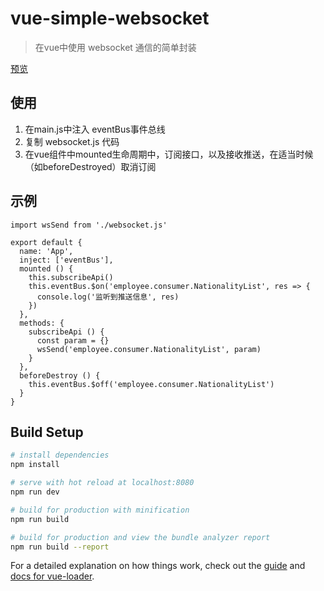 # vue-simple-websocket

> 在vue中使用 websocket 通信的简单封装

[预览](https://jiaen188.github.io/vue-simple-websocket)

## 使用
1. 在main.js中注入 eventBus事件总线
2. 复制 websocket.js 代码
3. 在vue组件中mounted生命周期中，订阅接口，以及接收推送，在适当时候（如beforeDestroyed）取消订阅

## 示例
```
import wsSend from './websocket.js'

export default {
  name: 'App',
  inject: ['eventBus'],
  mounted () {
    this.subscribeApi()
    this.eventBus.$on('employee.consumer.NationalityList', res => {
      console.log('监听到推送信息', res)
    })
  },
  methods: {
    subscribeApi () {
      const param = {}
      wsSend('employee.consumer.NationalityList', param)
    }
  },
  beforeDestroy () {
    this.eventBus.$off('employee.consumer.NationalityList')
  }
}
```

## Build Setup

``` bash
# install dependencies
npm install

# serve with hot reload at localhost:8080
npm run dev

# build for production with minification
npm run build

# build for production and view the bundle analyzer report
npm run build --report
```

For a detailed explanation on how things work, check out the [guide](http://vuejs-templates.github.io/webpack/) and [docs for vue-loader](http://vuejs.github.io/vue-loader).
